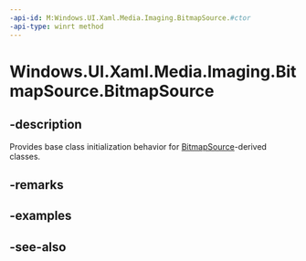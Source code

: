 ```yaml
---
-api-id: M:Windows.UI.Xaml.Media.Imaging.BitmapSource.#ctor
-api-type: winrt method
---
```


<!-- Method syntax
protected BitmapSource()
-->

# Windows.UI.Xaml.Media.Imaging.BitmapSource.BitmapSource

## -description
Provides base class initialization behavior for [BitmapSource](bitmapsource.md)-derived classes.


## -remarks

## -examples

## -see-also
